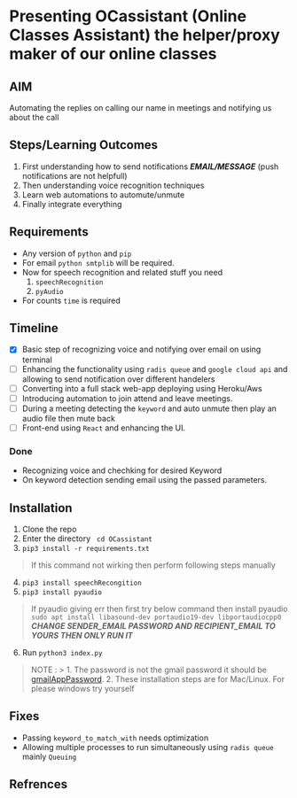 # Presenting OCassistant (Online Classes Assistant) the helper/proxy maker  of our online classes

## AIM
Automating the replies on calling our name in meetings and notifying us about the call

## Steps/Learning Outcomes
1. First understanding how to send notifications ***EMAIL/MESSAGE*** (push notifications are not helpfull)
2. Then understanding voice recognition techniques
3. Learn web automations to automute/unmute
4. Finally integrate everything

## Requirements
- Any version of `python` and `pip`
- For email `python smtplib` will be required.
- Now for speech recognition and related stuff you need
    1. `speechRecognition`
    3. `pyAudio`
- For counts `time` is required
## Timeline  
- [x] Basic step of recognizing voice and notifying over email on using terminal
- [ ] Enhancing the functionality using `radis queue` and `google cloud api` and allowing to send notification over different handelers
- [ ] Converting into a full stack web-app deploying using Heroku/Aws
- [ ]  Introducing automation to join attend and leave meetings.
- [ ] During a meeting detecting the `keyword` and auto unmute then play an audio file then mute back 
- [ ] Front-end using `React` and enhancing the UI.
### Done
- Recognizing voice and chechking for desired Keyword
- On keyword detection sending email using the passed parameters.

## Installation 
1. Clone the repo
2. Enter the directory ` cd OCassistant`
3. `pip3 install -r requirements.txt`
> If this command not wirking then perform following steps manually
4. `pip3 install speechRecongition`
5. `pip3 install pyaudio`
> If pyaudio giving err then first try below command then install pyaudio `sudo apt install libasound-dev portaudio19-dev libportaudiocpp0`
***CHANGE SENDER_EMAIL PASSWORD AND RECIPIENT_EMAIL TO YOURS THEN ONLY RUN IT***
6. Run `python3 index.py`
> NOTE : > 1. The password is not the gmail password it should be [gmailAppPassword](https://support.google.com/accounts/answer/185833?hl=en). 
>  2. These installation steps are for Mac/Linux. For please windows try yourself 

## Fixes
- Passing `keyword_to_match_with` needs optimization
- Allowing multiple processes to run simultaneously using `radis queue` mainly `Queuing` 
## Refrences

